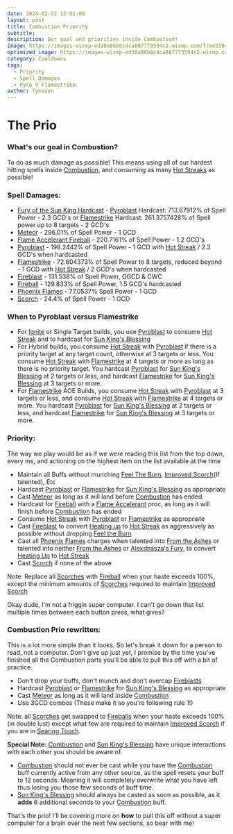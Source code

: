 ```yaml
---
date: 2024-02-22 12:01:00
layout: post
title: Combustion Priority
subtitle:
description: Our goal and priorities inside Combustion!
image: https://images-wixmp-ed30a86b8c4ca887773594c2.wixmp.com/f/ee219434-7993-43a9-98d6-238ee165ae53/dfzgl3b-a0c64e7d-3d59-4a4c-94a8-2898039b5f46.png/v1/fill/w_894,h_894,q_70,strp/diablo_style_fire_mage_by_byanel_dfzgl3b-pre.jpg?token=eyJ0eXAiOiJKV1QiLCJhbGciOiJIUzI1NiJ9.eyJzdWIiOiJ1cm46YXBwOjdlMGQxODg5ODIyNjQzNzNhNWYwZDQxNWVhMGQyNmUwIiwiaXNzIjoidXJuOmFwcDo3ZTBkMTg4OTgyMjY0MzczYTVmMGQ0MTVlYTBkMjZlMCIsIm9iaiI6W1t7ImhlaWdodCI6Ijw9MTAyNCIsInBhdGgiOiJcL2ZcL2VlMjE5NDM0LTc5OTMtNDNhOS05OGQ2LTIzOGVlMTY1YWU1M1wvZGZ6Z2wzYi1hMGM2NGU3ZC0zZDU5LTRhNGMtOTRhOC0yODk4MDM5YjVmNDYucG5nIiwid2lkdGgiOiI8PTEwMjQifV1dLCJhdWQiOlsidXJuOnNlcnZpY2U6aW1hZ2Uub3BlcmF0aW9ucyJdfQ.vbZ4d6CDwyN1_3yz5TQikrZZUIEPeP-AbH7oj1MiHw0
optimized_image: https://images-wixmp-ed30a86b8c4ca887773594c2.wixmp.com/f/ee219434-7993-43a9-98d6-238ee165ae53/dfzgl3b-a0c64e7d-3d59-4a4c-94a8-2898039b5f46.png/v1/fill/w_894,h_894,q_70,strp/diablo_style_fire_mage_by_byanel_dfzgl3b-pre.jpg?token=eyJ0eXAiOiJKV1QiLCJhbGciOiJIUzI1NiJ9.eyJzdWIiOiJ1cm46YXBwOjdlMGQxODg5ODIyNjQzNzNhNWYwZDQxNWVhMGQyNmUwIiwiaXNzIjoidXJuOmFwcDo3ZTBkMTg4OTgyMjY0MzczYTVmMGQ0MTVlYTBkMjZlMCIsIm9iaiI6W1t7ImhlaWdodCI6Ijw9MTAyNCIsInBhdGgiOiJcL2ZcL2VlMjE5NDM0LTc5OTMtNDNhOS05OGQ2LTIzOGVlMTY1YWU1M1wvZGZ6Z2wzYi1hMGM2NGU3ZC0zZDU5LTRhNGMtOTRhOC0yODk4MDM5YjVmNDYucG5nIiwid2lkdGgiOiI8PTEwMjQifV1dLCJhdWQiOlsidXJuOnNlcnZpY2U6aW1hZ2Uub3BlcmF0aW9ucyJdfQ.vbZ4d6CDwyN1_3yz5TQikrZZUIEPeP-AbH7oj1MiHw0
category: Cooldowns
tags:
  - Priority
  - Spell Damages
  - Pyro V Flamestrike
author: Tymazen
---
```


# The Prio

### What's our goal in Combustion?
To do as much damage as possible! This means using all of our hardest hitting spells inside [Combustion](https://www.wowhead.com/spell=190319/combustion), and consuming as many [Hot Streaks](https://www.wowhead.com/spell=48108/hot-streak) as possible!

### Spell Damages:
- [Fury of the Sun King Hardcast](https://www.wowhead.com/spell=383883/fury-of-the-sun-king) - [Pyroblast](https://www.wowhead.com/spell=11366/pyroblast) Hardcast: 713.67912% of Spell Power - 2.3 GCD's or [Flamestrike](https://www.wowhead.com/spell=2120/flamestrike) Hardcast: 261.3757428% of Spell power up to 8 targets - 2 GCD's
- [Meteor](https://www.wowhead.com/spell=153561/meteor) - 296.01% of Spell Power - 1 GCD
- [Flame Accelerant Fireball](https://www.wowhead.com/spell=203275/flame-accelerant) - 220.7161% of Spell Power - 1.2 GCD's
- [Pyroblast](https://www.wowhead.com/spell=11366/pyroblast) - 198.2442% of Spell Power - 1 GCD with [Hot Streak](https://www.wowhead.com/spell=48108/hot-streak) / 2.3 GCD's when hardcasted
- [Flamestrike](https://www.wowhead.com/spell=2120/flamestrike) - 72.604373% of Spell Power to 8 targets, reduced beyond - 1 GCD with [Hot Streak](https://www.wowhead.com/spell=48108/hot-streak) / 2 GCD's when hardcasted
- [Fireblast](https://www.wowhead.com/spell=108853/fire-blast) - 131.538% of Spell Power, OGCD & CWC
- [Fireball](https://www.wowhead.com/spell=133/fireball) - 129.833% of Spell Power, 1.5 GCD's hardcasted
- [Phoenix Flames](https://www.wowhead.com/spell=257541/phoenix-flames) - 77.0537% Spell Power - 1 GCD
- [Scorch](https://www.wowhead.com/spell=2948/scorch) - 24.4% of Spell Power - 1 GCD

### When to Pyroblast versus Flamestrike
- For [Ignite](https://www.wowhead.com/spell=12654/ignite) or Single Target builds, you use [Pyroblast](https://www.wowhead.com/spell=11366/pyroblast) to consume [Hot Streak](https://www.wowhead.com/spell=48108/hot-streak) and to hardcast for [Sun King's Blessing](https://www.wowhead.com/spell=383886/sun-kings-blessing)
- For Hybrid builds, you consume [Hot Streak](https://www.wowhead.com/spell=48108/hot-streak) with [Pyroblast](https://www.wowhead.com/spell=11366/pyroblast) if there is a priority target at any target count, otherwise at 3 targets or less. You consume [Hot Streak](https://www.wowhead.com/spell=48108/hot-streak) with [Flamestrike](https://www.wowhead.com/spell=2120/flamestrike) at 4 targets or more as long as there is no priority target. You hardcast [Pyroblast](https://www.wowhead.com/spell=11366/pyroblast) for [Sun King's Blessing](https://www.wowhead.com/spell=383886/sun-kings-blessing) at 2 targets or less, and hardcast [Flamestrike](https://www.wowhead.com/spell=2120/flamestrike) for [Sun King's Blessing](https://www.wowhead.com/spell=383886/sun-kings-blessing) at 3 targets or more.
- For [Flamestrike](https://www.wowhead.com/spell=2120/flamestrike) AOE Builds, you consume [Hot Streak](https://www.wowhead.com/spell=48108/hot-streak) with [Pyroblast](https://www.wowhead.com/spell=11366/pyroblast) at 3 targets or less, and consume [Hot Streak](https://www.wowhead.com/spell=48108/hot-streak) with [Flamestrike](https://www.wowhead.com/spell=2120/flamestrike) at 4 targets or more. You hardcast [Pyroblast](https://www.wowhead.com/spell=11366/pyroblast) for [Sun King's Blessing](https://www.wowhead.com/spell=383886/sun-kings-blessing) at 2 targets or less, and hardcast [Flamestrike](https://www.wowhead.com/spell=2120/flamestrike) for [Sun King's Blessing](https://www.wowhead.com/spell=383886/sun-kings-blessing) at 3 targets or more.

### Priority:
The way we play would be as if we were reading this list from the top down, every ms, and actioning on the highest item on the list available at the time
- Maintain all Buffs without munching [Feel The Burn](https://www.wowhead.com/spell=383391/feel-the-burn), [Improved Scorch](https://www.wowhead.com/spell=383604/improved-scorch)(If talented), Etc
- Hardcast [Pyroblast](https://www.wowhead.com/spell=11366/pyroblast) or [Flamestrike](https://www.wowhead.com/spell=2120/flamestrike) for [Sun King's Blessing](https://www.wowhead.com/spell=383886/sun-kings-blessing) as appropriate
- Cast [Meteor](https://www.wowhead.com/spell=153561/meteor) as long as it will land before [Combustion](https://www.wowhead.com/spell=190319/combustion) has ended.
- Hardcast for [Fireball](https://www.wowhead.com/spell=133/fireball) with a [Flame Accelerant](https://www.wowhead.com/spell=203275/flame-accelerant) proc, as long as it will finish before [Combustion](https://www.wowhead.com/spell=190319/combustion) has ended
- Consume [Hot Streak](https://www.wowhead.com/spell=48108/hot-streak) with [Pyroblast](https://www.wowhead.com/spell=11366/pyroblast) or [Flamestrike](https://www.wowhead.com/spell=2120/flamestrike) as appropriate
- Cast [Fireblast](https://www.wowhead.com/spell=108853/fire-blast) to convert [Heating up](https://www.wowhead.com/spell=48107/heating-up) to [Hot Streak](https://www.wowhead.com/spell=48108/hot-streak) as aggressively as possible without dropping [Feel the Burn](https://www.wowhead.com/spell=383391/feel-the-burn)
- Cast all [Phoenix Flames](https://www.wowhead.com/spell=257541/phoenix-flames) charges when talented into [From the Ashes](https://www.wowhead.com/spell=342344/from-the-ashes) or talented into neither [From the Ashes](https://www.wowhead.com/spell=342344/from-the-ashes) or [Alexstrasza's Fury](https://www.wowhead.com/spell=235870/alexstraszas-fury), to convert [Heating Up](https://www.wowhead.com/spell=48107/heating-up) to [Hot Streak](https://www.wowhead.com/spell=48108/hot-streak)
- Cast [Scorch](https://www.wowhead.com/spell=2948/scorch) if none of the above

Note: Replace all [Scorches](https://www.wowhead.com/spell=2948/scorch) with [Fireball](https://www.wowhead.com/spell=133/fireball) when your haste exceeds 100%, except the minimum amounts of [Scorches](https://www.wowhead.com/spell=2948/scorch) required to maintain [Improved Scorch](https://www.wowhead.com/spell=383604/improved-scorch)

Okay dude, I'm not a friggin super computer. I can't go down that list multiple times between each button press, what gives?

### Combustion Prio rewritten:
This is a lot more simple than it looks. So let's break it down for a person to read, not a computer. Don't give up just yet, I promise by the time you've finished all the Combustion parts you'll be able to pull this off with a bit of practice.
- Don't drop your buffs, don't munch and don't overcap [Fireblasts](https://www.wowhead.com/spell=108853/fire-blast)
- Hardcast [Pyroblast](https://www.wowhead.com/spell=11366/pyroblast) or [Flamestrike](https://www.wowhead.com/spell=2120/flamestrike) for [Sun King's Blessing](https://www.wowhead.com/spell=383886/sun-kings-blessing) as appropriate
- Cast [Meteor](https://www.wowhead.com/spell=153561/meteor) as long as it will land inside [Combustion](https://www.wowhead.com/spell=190319/combustion)
- Use 3GCD combos (These make it so you're following rule 1!)

Note: all [Scorches](https://www.wowhead.com/spell=2948/scorch) get swapped to [Fireballs](https://www.wowhead.com/spell=133/fireball) when your haste exceeds 100% (in double lust) except what few are required to maintain [Improved Scorch](https://www.wowhead.com/spell=383604/improved-scorch) if you are in [Searing Touch](https://www.wowhead.com/spell=269644/searing-touch).

__Special Note:__ [Combustion](https://www.wowhead.com/spell=190319/combustion) and [Sun King's Blessing](https://www.wowhead.com/spell=383886/sun-kings-blessing) have unique interactions with each other you should be aware of.
  - [Combustion](https://www.wowhead.com/spell=190319/combustion) should not ever be cast while you have the [Combustion](https://www.wowhead.com/spell=190319/combustion) buff currently active from any other source, as the spell resets your buff to 12 seconds. Meaning it will completely overwrite what you have left thus losing you those few seconds of buff time.
  - [Sun King's Blessing](https://www.wowhead.com/spell=383886/sun-kings-blessing) should always be casted as soon as possible, as it __adds__ 6 additional seconds to your [Combustion](https://www.wowhead.com/spell=190319/combustion) buff.

That's the prio! I'll be covering more on **how** to pull this off without a super computer for a brain over the next few sections, so bear with me!
